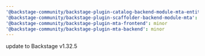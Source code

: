 ```yaml
---
'@backstage-community/backstage-plugin-catalog-backend-module-mta-entity-provider': minor
'@backstage-community/backstage-plugin-scaffolder-backend-module-mta': minor
'@backstage-community/backstage-plugin-mta-frontend': minor
'@backstage-community/backstage-plugin-mta-backend': minor
---
```


update to Backstage v1.32.5
